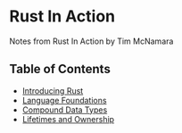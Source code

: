 # Rust In Action

Notes from Rust In Action by Tim McNamara

## Table of Contents

* [Introducing Rust](Ch_1_Introducing_Rust.md)
* [Language Foundations](Ch_2_Language_Foundations.md)
* [Compound Data Types](Ch_3_Compound_Data_Types.md)
* [Lifetimes and Ownership](Ch_4_Lifetimes,_Ownership_and_Borrowing.md)